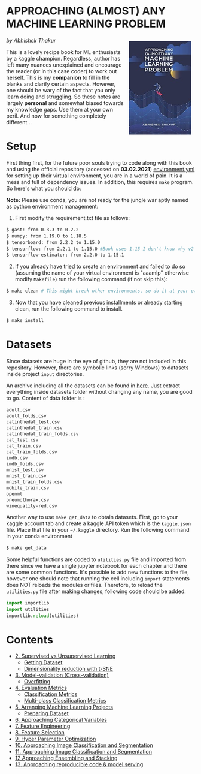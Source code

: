 # APPROACHING (ALMOST) ANY MACHINE LEARNING PROBLEM

<img src="fig/cover.jpg" align="right" style="padding:10px">

*by Abhishek Thakur*

This is a lovely recipe book for ML enthusiasts by a kaggle champion. Regardless, author has left many nuances unexplained and encourage the reader (or in this case coder) to work out herself. This is my **companion** to fill in the blanks and clarify certain aspects. However, one should be wary of the fact that you only learn doing and struggling. So these notes are largely **personal** and somewhat biased towards my knowledge gaps. Use them at your own peril. And now for something completely different...

# Setup
First thing first, for the future poor souls trying to code along with this book and using the official repository (accessed on **03.02.2021**) [environment.yml]( https://github.com/abhishekkrthakur/approachingalmost ) for setting up their virtual environment, you are in a world of pain. It is a mess and full of dependency issues. In addition, this requires `make` program. So here's what you should do:

**Note:** Please use conda, you are not ready for the jungle war aptly named as python environment management:

1. First modify the requirement.txt file as follows:

```bash
$ gast: from 0.3.3 to 0.2.2
$ numpy: from 1.19.0 to 1.18.5
$ tensorboard: from 2.2.2 to 1.15.0
$ tensorflow: from 2.2.1 to 1.15.0 #Book uses 1.15 I don't know why v2 is given
$ tensorflow-estimator: from 2.2.0 to 1.15.1
```

2. If you already have tried to create an environment and failed to do so (assuming the name of your virtual environment is "aaamlp" otherwise modify `Makefile`) run the following command (if not skip this):

```bash
$ make clean # This might break other environments, so do it at your own peril
```

3. Now that you have cleaned previous installments or already starting clean, run the following command to install.

```bash
$ make install
```
# Datasets

Since datasets are huge in the eye of github, they are not included in this repository. However, there are symbolic links (sorry Windows) to datasets inside project `input` directories. 

An archive including all the datasets can be found in [here](https://www.kaggle.com/abhishek/aaamlp/). Just extract everything inside datasets folder without changing any name, you are good to go. Content of data folder is :

    adult.csv
    adult_folds.csv
    catinthedat_test.csv
    catinthedat_train.csv
    catinthedat_train_folds.csv
    cat_test.csv
    cat_train.csv
    cat_train_folds.csv
    imdb.csv
    imdb_folds.csv
    mnist_test.csv
    mnist_train.csv
    mnist_train_folds.csv
    mobile_train.csv
    openml
    pneumothorax.csv
    winequality-red.csv

Another way to use `make get_data` to obtain datasets. First, go to your kaggle account tab and create a kaggle API token which is the `kaggle.json` file. Place that file in your `~/.kaggle` directory. Run the following command in your conda environment

```bash
$ make get_data
```

Some helpful functions are coded to `utilities.py` file and imported from there since we have a single jupyter notebook for each chapter and there are some common functions. It's possible to add new functions to the file, however one should note that running the cell including `import` statements does NOT reloads the modules or files. Therefore, to reload the `utilities.py` file after making changes, following code should be added:

```python
import importlib
import utilities
importlib.reload(utilities)
```

# Contents

- [2. Supervised vs Unsupervised Learning](#Supervised-vs-Unsupervised-Learning)
    - [Getting Dataset ](#Getting-Dataset)
    - [Dimensionality reduction with t-SNE](#Dimensionality-reduction-with-t-SNE)
- [3. Model-validation (Cross-validation)](#Model-validation-(Cross-validation))
    - [Overfitting](#Overfitting)
- [4. Evaluation Metrics](#Evaluation-Metrics)
    - [Classification Metrics](#Classification-Metrics)
    - [Multi-class Classification Metrics](#Multi-class-Classification-Metrics)
- [5. Arranging Machine Learning Projects](#Arranging-Machine-Learning-Projects)
    - [Preparing Dataset](#Preparing-Dataset)
- [6. Approaching Categorical Variables](#Approaching-Categorical-Variables)
- [7. Feature Engineering](#Feature-Engineering)
- [8. Feature Selection](#Feature-Engineering)
- [9. Hyper Parameter Optimization](#Feature-Engineering)
- [10. Approaching Image Classification and Segmentation](#Feature-Engineering)
- [11. Approaching Image Classification and Segmentation](#Feature-Engineering)
- [12 Approaching Ensembling and Stacking](#Feature-Engineering)
- [13. Approaching reproducible code & model serving](#Feature-Engineering) 




